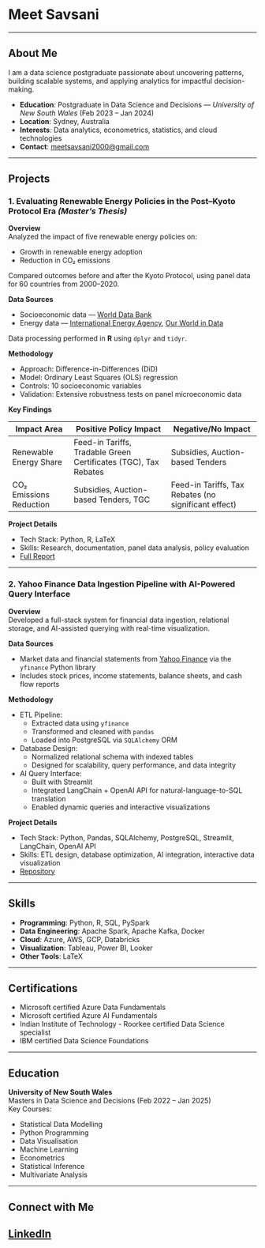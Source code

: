 # Meet Savsani

---

## About Me
I am a data science postgraduate passionate about uncovering patterns, building scalable systems, and applying analytics for impactful decision-making.

- **Education**: Postgraduate in Data Science and Decisions — *University of New South Wales* (Feb 2023 – Jan 2024)  
- **Location**: Sydney, Australia  
- **Interests**: Data analytics, econometrics, statistics, and cloud technologies  
- **Contact**: meetsavsani2000@gmail.com  

---

## Projects

### 1. Evaluating Renewable Energy Policies in the Post–Kyoto Protocol Era *(Master’s Thesis)*

**Overview**  
Analyzed the impact of five renewable energy policies on:
- Growth in renewable energy adoption  
- Reduction in CO₂ emissions  

Compared outcomes before and after the Kyoto Protocol, using panel data for 60 countries from 2000–2020.

**Data Sources**
- Socioeconomic data — [World Data Bank](https://databank.worldbank.org/)  
- Energy data — [International Energy Agency](https://www.iea.org/), [Our World in Data](https://ourworldindata.org/)  

Data processing performed in **R** using `dplyr` and `tidyr`.

**Methodology**
- Approach: Difference-in-Differences (DiD)  
- Model: Ordinary Least Squares (OLS) regression  
- Controls: 10 socioeconomic variables  
- Validation: Extensive robustness tests on panel microeconomic data  

**Key Findings**

| Impact Area               | Positive Policy Impact                                 | Negative/No Impact                               |
|---------------------------|--------------------------------------------------------|--------------------------------------------------|
| Renewable Energy Share    | Feed-in Tariffs, Tradable Green Certificates (TGC), Tax Rebates | Subsidies, Auction-based Tenders                 |
| CO₂ Emissions Reduction   | Subsidies, Auction-based Tenders, TGC                  | Feed-in Tariffs, Tax Rebates (no significant effect) |

**Project Details**
- Tech Stack: Python, R, LaTeX  
- Skills: Research, documentation, panel data analysis, policy evaluation  
- [Full Report](https://drive.google.com/file/d/1fltZsmNXezoYii_hX90BM2VPkl_mtb8J/view)  

---

### 2. Yahoo Finance Data Ingestion Pipeline with AI-Powered Query Interface

**Overview**  
Developed a full-stack system for financial data ingestion, relational storage, and AI-assisted querying with real-time visualization.

**Data Sources**
- Market data and financial statements from [Yahoo Finance](https://finance.yahoo.com/) via the `yfinance` Python library  
- Includes stock prices, income statements, balance sheets, and cash flow reports  

**Methodology**
- ETL Pipeline:  
  - Extracted data using `yfinance`  
  - Transformed and cleaned with `pandas`  
  - Loaded into PostgreSQL via `SQLAlchemy` ORM  
- Database Design:  
  - Normalized relational schema with indexed tables  
  - Designed for scalability, query performance, and data integrity  
- AI Query Interface:  
  - Built with Streamlit  
  - Integrated LangChain + OpenAI API for natural-language-to-SQL translation  
  - Enabled dynamic queries and interactive visualizations  

**Project Details**
- Tech Stack: Python, Pandas, SQLAlchemy, PostgreSQL, Streamlit, LangChain, OpenAI API  
- Skills: ETL design, database optimization, AI integration, interactive data visualization  
- [Repository](https://github.com/smaach/yahoo-finance-data-ingestion)  

---

## Skills

- **Programming**: Python, R, SQL, PySpark
- **Data Engineering**: Apache Spark, Apache Kafka, Docker  
- **Cloud**: Azure, AWS, GCP, Databricks
- **Visualization**: Tableau, Power BI, Looker  
- **Other Tools**: LaTeX  

---

## Certifications

- Microsoft certified Azure Data Fundamentals
- Microsoft certified Azure AI Fundamentals
- Indian Institute of Technology - Roorkee certified Data Science specialist
- IBM certified Data Science Foundations 

---

## Education

**University of New South Wales**  
Masters in Data Science and Decisions (Feb 2022 – Jan 2025)  
Key Courses:
- Statistical Data Modelling  
- Python Programming  
- Data Visualisation  
- Machine Learning  
- Econometrics  
- Statistical Inference
- Multivariate Analysis  

---

## Connect with Me

[LinkedIn](https://www.linkedin.com/in/meetsavsani/) 
---

